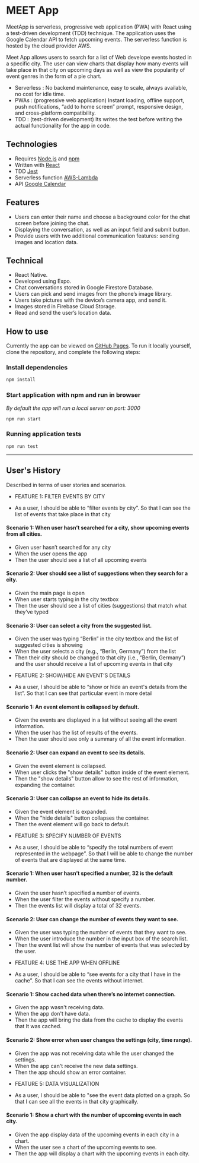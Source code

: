 # MEET App

MeetApp is serverless, progressive web application (PWA) with React using a test-driven development (TDD) technique. The application uses the Google Calendar API to fetch upcoming events. The serverless function is hosted by the cloud provider AWS.

Meet App allows users to search for a list of Web develope events hosted in a specific city. The user can view charts that display how many events will take place in that city on upcoming days as well as view the popularity of event genres in the form of a pie chart.

- Serverless : No backend maintenance, easy to scale, always available, no cost for idle time.
- PWAs : (progressive web application) Instant loading, offline support, push notifications, “add to home screen” prompt, responsive design, and cross-platform compatibility.
- TDD : (test-driven development) Its writes the test before writing the actual functionality for the app in code.

## Technologies

- Requires [Node.js](https://nodejs.org/en/) and [npm](https://www.npmjs.com)
- Written with [React](https://reactjs.org)
- TDD [Jest](https://jestjs.io)
- Serverless function [AWS-Lambda](https://aws.amazon.com/lambda/)
- API [Google Calendar](https://developers.google.com/calendar/)

## Features

- Users can enter their name and choose a background color for the chat screen before joining the chat.
- Displaying the conversation, as well as an input field and submit button.
- Provide users with two additional communication features: sending images and location data.

## Technical

- React Native.
- Developed using Expo.
- Chat conversations stored in Google Firestore Database.
- Users can pick and send images from the phone’s image library.
- Users take pictures with the device’s camera app, and send it.
- Images stored in Firebase Cloud Storage.
- Read and send the user’s location data.

## How to use

Currently the app can be viewed on [GitHub Pages](https://delatorre-23.github.io/MeetApp/).
To run it locally yourself, clone the repository, and complete the following steps:

### Install dependencies

```bash
npm install
```

### Start application with npm and run in browser

_By default the app will run a local server on port: 3000_

```bash
npm run start
```

### Running application tests

```bash
npm run test
```

---

## User's History

Described in terms of user stories and scenarios.

- FEATURE 1: FILTER EVENTS BY CITY

* As a user, I should be able to “filter events by city”. So that I can see the list of events that take place in that city

#### Scenario 1: When user hasn’t searched for a city, show upcoming events from all cities.

- Given user hasn’t searched for any city
- When the user opens the app
- Then the user should see a list of all upcoming events

#### Scenario 2: User should see a list of suggestions when they search for a city.

- Given the main page is open
- When user starts typing in the city textbox
- Then the user should see a list of cities (suggestions) that match what they’ve typed

#### Scenario 3: User can select a city from the suggested list.

- Given the user was typing “Berlin” in the city textbox and the list of suggested cities is showing
- When the user selects a city (e.g., “Berlin, Germany”) from the list
- Then their city should be changed to that city (i.e., “Berlin, Germany”) and the user should receive a list of upcoming events in that city

* FEATURE 2: SHOW/HIDE AN EVENT’S DETAILS

- As a user, I should be able to “show or hide an event's details from the list”. So that I can see that particular event in more detail

#### Scenario 1: An event element is collapsed by default.

- Given the events are displayed in a list without seeing all the event information.
- When the user has the list of results of the events.
- Then the user should see only a summary of all the event information.

#### Scenario 2: User can expand an event to see its details.

- Given the event element is collapsed.
- When user clicks the "show details" button inside of the event element.
- Then the "show details" button allow to see the rest of information, expanding the container.

#### Scenario 3: User can collapse an event to hide its details.

- Given the event element is expanded.
- When the "hide details" button collapses the container.
- Then the event element will go back to default.

* FEATURE 3: SPECIFY NUMBER OF EVENTS

- As a user, I should be able to “specify the total numbers of event represented in the webpage”. So that I will be able to change the number of events that are displayed at the same time.

#### Scenario 1: When user hasn’t specified a number, 32 is the default number.

- Given the user hasn’t specified a number of events.
- When the user filter the events without specify a number.
- Then the events list will display a total of 32 events.

#### Scenario 2: User can change the number of events they want to see.

- Given the user was typing the number of events that they want to see.
- When the user introduce the number in the input box of the search list.
- Then the event list will show the number of events that was selected by the user.

* FEATURE 4: USE THE APP WHEN OFFLINE

- As a user, I should be able to “see events for a city that I have in the cache”. So that I can see the events without internet.

#### Scenario 1: Show cached data when there’s no internet connection.

- Given the app wasn't receiving data.
- When the app don't have data.
- Then the app will bring the data from the cache to display the events that It was cached.

#### Scenario 2: Show error when user changes the settings (city, time range).

- Given the app was not receiving data while the user changed the settings.
- When the app can't receive the new data settings.
- Then the app should show an error container.

* FEATURE 5: DATA VISUALIZATION

- As a user, I should be able to "see the event data plotted on a graph. So that I can see all the events in that city graphically.

#### Scenario 1: Show a chart with the number of upcoming events in each city.

- Given the app display data of the upcoming events in each city in a chart.
- When the user see a chart of the upcoming events to see.
- Then the app will display a chart with the upcoming events in each city.
